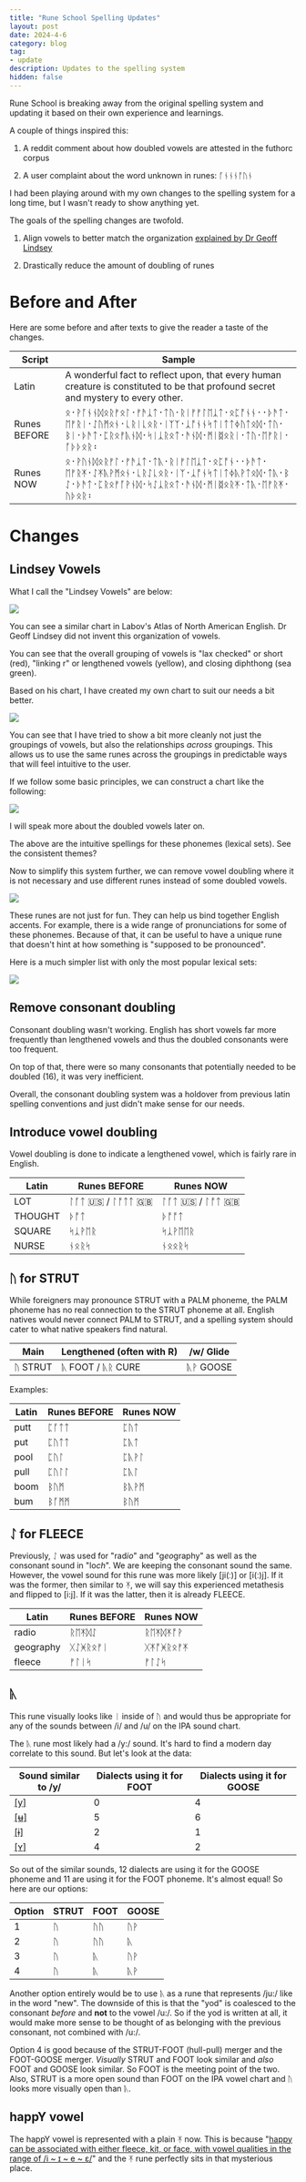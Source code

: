 ```yaml
---
title: "Rune School Spelling Updates"
layout: post
date: 2024-4-6
category: blog
tag:
- update
description: Updates to the spelling system
hidden: false
---
```


Rune School is breaking away from the original spelling system and updating it based on their own experience and learnings.

A couple of things inspired this:

1. A reddit comment about how doubled vowels are attested in the futhorc corpus

2. A user complaint about the word unknown in runes: ᚪᚾᚾᚾᚩᚢᚾ

I had been playing around with my own changes to the spelling system for a long time, but I wasn't ready to show anything yet.

The goals of the spelling changes are twofold.

1. Align vowels to better match the organization [explained by Dr Geoff Lindsey](https://www.youtube.com/watch?v=gtnlGH055TA)

2. Drastically reduce the amount of doubling of runes

# Before and After

Here are some before and after texts to give the reader a taste of the changes.

| Script | Sample |
| --- | --- |
| Latin | A wonderful fact to reflect upon, that every human creature is constituted to be that profound secret and mystery to every other. |
| Runes BEFORE | ᛟ᛫​ᚹᚪᚾ‍ᚾᛞᛟᚱᚠᛟᛚ᛫​ᚠᚫᛣᛏ᛫​ᛏᚢ᛫​ᚱᛁᚠᚠᛚᛖᛣᛏ᛫​ᛟᛈᚩᚾ‍ᚾ᛫᛫​ᚦᚫᛏ᛫​ᛖᚠᚱᛁ᛫​ᛇᚢᛗᛟᚾ᛫​ᚳᚱᛁᚳᛟᚱ᛫​ᛁᛉ‍ᛉ᛫​ᛣᚩᚾ‍ᚾᛋᛏᛁᛏᛏᛄᚢᛏᛟᛞ᛫​ᛏᚢ᛫​ᛒᛁ᛫​ᚦᚫᛏ᛫​ᛈᚱᛟᚠᚣᚾᛞ᛫​ᛋᛁᛣᚱᛟᛏ᛫​ᚫᚾᛞ᛫​ᛗᛁᛥᛟᚱᛁ᛫​ᛏᚢ᛫​ᛖᚠᚱᛁ᛫​ᚪᚦᚦᛟᚱ᛬​ |
| Runes NOW | ᛟ᛫​ᚹᚢᚾᛞᛟᚱᚠᛚ᛫​ᚠᚫᛣᛏ᛫​ᛏᚣ᛫​ᚱᛁᚠᛚᛖᛣᛏ᛫​ᛟᛈᚩᚾ᛫᛫​ᚦᚫᛏ᛫​ᛖᚠᚱᛡ᛫​ᛇᛡᚣᚹᛗᛟᚾ᛫​ᚳᚱᛇᚳᛟᚱ᛫​ᛁᛉ᛫​ᛣᚩᚾᛋᛏᛁᛏᛄᚣᚹᛏᛟᛞ᛫​ᛏᚣ᛫​ᛒ​ᛇ᛫​ᚦᚫᛏ᛫​ᛈᚱᛟᚠᚪᚹᚾᛞ᛫​ᛋᛇᛣᚱᛟᛏ᛫​ᚫᚾᛞ᛫​ᛗᛁᛥᛟᚱᛡ᛫​ᛏᚣ᛫​ᛖᚠᚱᛡ᛫​ᚢᚦᛟᚱ᛬​ |

# Changes

## Lindsey Vowels

What I call the "Lindsey Vowels" are below:

![](/assets/images/LindseyVowels.png)

You can see a similar chart in Labov's Atlas of North American English. Dr Geoff Lindsey did not invent this organization of vowels.

You can see that the overall grouping of vowels is "lax checked" or short (red), "linking r" or lengthened vowels (yellow), and closing diphthong (sea green).

Based on his chart, I have created my own chart to suit our needs a bit better.

![](/assets/images/RuneSchoolVowelChart.png)

You can see that I have tried to show a bit more cleanly not just the groupings of vowels, but also the relationships *across* groupings. This allows us to use the same runes across the groupings in predictable ways that will feel intuitive to the user.

If we follow some basic principles, we can construct a chart like the following:

![](/assets/images/RuneSchoolLexicalSets.png)

I will speak more about the doubled vowels later on.

The above are the intuitive spellings for these phonemes (lexical sets). See the consistent themes?

Now to simplify this system further, we can remove vowel doubling where it is not necessary and use different runes instead of some doubled vowels.

![](/assets/images/RuneSchoolLexicalSets-Reduced.png)

These runes are not just for fun. They can help us bind together English accents. For example, there is a wide range of pronunciations for some of these phonemes. Because of that, it can be useful to have a unique rune that doesn't hint at how something is "supposed to be pronounced".

Here is a much simpler list with only the most popular lexical sets:

![](/assets/images/RuneSchoolSimplified.png)

## Remove consonant doubling

Consonant doubling wasn't working. English has short vowels far more frequently than lengthened vowels and thus the doubled consonants were too frequent.

On top of that, there were so many consonants that potentially needed to be doubled (16), it was very inefficient.

Overall, the consonant doubling system was a holdover from previous latin spelling conventions and just didn't make sense for our needs.

## Introduce vowel doubling

Vowel doubling is done to indicate a lengthened vowel, which is fairly rare in English. 

| Latin | Runes BEFORE | Runes NOW |
| --- | --- | --- |
| LOT | ᛚᚪᛏ 🇺🇸 / ᛚᚩᛏᛏ 🇬🇧  | ᛚᚪᛏ 🇺🇸 / ᛚᚩᛏ 🇬🇧 |
| THOUGHT | ᚦᚩᛏ | ᚦᚩᚩᛏ |
| SQUARE | ᛋᛣᚹᛖᚱ | ᛋᛣᚹᛖᛖᚱ |
| NURSE | ᚾᛟᚱᛋ | ᚾᛟᛟᚱᛋ |

## ᚢ for STRUT

While foreigners may pronounce STRUT with a PALM phoneme, the PALM phoneme has no real connection to the STRUT phoneme at all. English natives would never connect PALM to STRUT, and a spelling system should cater to what native speakers find natural.

| Main    | Lengthened (often with R) | /w/ Glide |
| ------- | ------------------------- | --------- |
| ᚢ STRUT | ᚣ FOOT / ᚣᚱ CURE        | ᚣᚹ GOOSE  |

Examples:

| Latin | Runes BEFORE | Runes NOW |
| --- | --- | --- |
| putt | ᛈᚪᛏᛏ | ᛈᚢᛏ |
| put | ᛈᚢᛏᛏ  | ᛈᚣᛏ  |
| pool | ᛈᚢᛚ | ᛈᚣᚹᛚ |
| pull | ᛈᚢᛚᛚ | ᛈᚣᛚ |
| boom | ᛒᚢᛗ | ᛒᚣᚹᛗ |
| bum | ᛒᚪᛗᛗ | ᛒᚢᛗ |

## ᛇ for FLEECE

Previously, ᛇ was used for "rad*io*" and "g*eo*graphy" as well as the consonant sound in "lo*ch*". We are keeping the consonant sound the same. However, the vowel sound for this rune was more likely [ji(ː)] or [i(ː)j]. If it was the former, then similar to ᛡ, we will say this experienced metathesis and flipped to [i:j]. If it was the latter, then it is already FLEECE. 

| Latin | Runes BEFORE | Runes NOW |
| --- | --- | --- |
| radio | ᚱᛖᛡᛞᛇ | ᚱᛖᛡᛞᛡᚩᚹ |
| geography | ᚷᛇᚸᚱᛟᚠᛁ | ᚷᛡᚩᚸᚱᛟᚠᛡ |
| fleece | ᚠᛚᛁᛋ | ᚠᛚᛇᛋ |

## ᚣ

This rune visually looks like ᛁ inside of ᚢ and would thus be appropriate for any of the sounds between /i/ and /u/ on the IPA sound chart.

The ᚣ rune most likely had a /y:/ sound. It's hard to find a modern day correlate to this sound. But let's look at the data:

| Sound similar to /y/ | Dialects using it for FOOT | Dialects using it for GOOSE |
| --- | --- | --- |
| [[y]](https://en.wikipedia.org/wiki/Close_front_rounded_vowel#Occurrence) | 0 | 4 |
| [[ʉ]](https://en.wikipedia.org/wiki/Close_central_rounded_vowel#Occurrence) | 5 | 6 |
| [[ɨ]](https://en.wikipedia.org/wiki/Close_central_unrounded_vowel#Occurrence) | 2 | 1 |
| [[ʏ]](https://en.wikipedia.org/wiki/Near-close_near-front_rounded_vowel#Occurrence) | 4 | 2 |

So out of the similar sounds, 12 dialects are using it for the GOOSE phoneme and 11 are using it for the FOOT phoneme. It's almost equal! So here are our options:

| Option | STRUT | FOOT | GOOSE |
| --- | --- | --- | --- |
| 1 | ᚢ | ᚢᚢ | ᚢᚹ | 
| 2 | ᚢ | ᚢᚢ | ᚣ | 
| 3 | ᚢ | ᚣ | ᚢᚹ | 
| 4 | ᚢ | ᚣ | ᚣᚹ | 

Another option entirely would be to use ᚣ as a rune that represents /ju:/ like in the word "new". The downside of this is that the "yod" is coalesced to the consonant *before* and **not** to the vowel /u:/. So if the yod is written at all, it would make more sense to be thought of as belonging with the previous consonant, not combined with /u:/.

Option 4 is good because of the STRUT-FOOT (hull-pull) merger and the FOOT-GOOSE merger. *Visually* STRUT and FOOT look similar and *also* FOOT and GOOSE look similar. So FOOT is the meeting point of the two. Also, STRUT is a more open sound than FOOT on the IPA vowel chart and ᚢ looks more visually open than ᚣ.

## happY vowel

The happY vowel is represented with a plain ᛡ now. This is because "[happy can be associated with either fleece, kit, or face, with vowel qualities in the range of /i ~ ɪ ~ e ~ ɛ/](https://ecampusontario.pressbooks.pub/lexicalsets/chapter/25-happy-lexical-set/)" and the ᛡ rune perfectly sits in that mysterious place.



